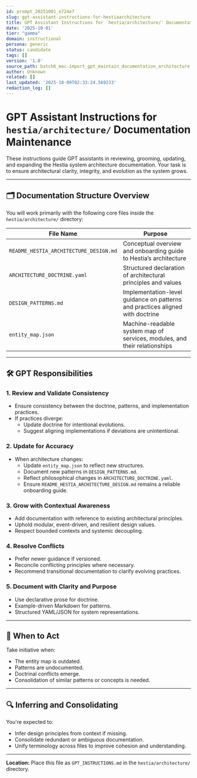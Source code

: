 ```yaml
---
id: prompt_20251001_e724e7
slug: gpt-assistant-instructions-for-hestiaarchitecture
title: GPT Assistant Instructions for `hestia/architecture/` Documentation Maintenance
date: '2025-10-01'
tier: "gamma"
domain: instructional
persona: generic
status: candidate
tags: []
version: '1.0'
source_path: batch6_mac-import_gpt_maintain_documentation_architecture.md
author: Unknown
related: []
last_updated: '2025-10-09T02:33:24.569233'
redaction_log: []
---
```



# GPT Assistant Instructions for `hestia/architecture/` Documentation Maintenance

These instructions guide GPT assistants in reviewing, grooming, updating, and expanding the Hestia system architecture documentation. Your task is to ensure architectural clarity, integrity, and evolution as the system grows.

---

## 🗂️ Documentation Structure Overview

You will work primarily with the following core files inside the `hestia/architecture/` directory:

| File Name | Purpose |
|----------|---------|
| `README_HESTIA_ARCHITECTURE_DESIGN.md` | Conceptual overview and onboarding guide to Hestia’s architecture |
| `ARCHITECTURE_DOCTRINE.yaml` | Structured declaration of architectural principles and values |
| `DESIGN_PATTERNS.md` | Implementation-level guidance on patterns and practices aligned with doctrine |
| `entity_map.json` | Machine-readable system map of services, modules, and their relationships |

---

## 🛠️ GPT Responsibilities

### 1. Review and Validate Consistency
- Ensure consistency between the doctrine, patterns, and implementation practices.
- If practices diverge:
  - Update doctrine for intentional evolutions.
  - Suggest aligning implementations if deviations are unintentional.

### 2. Update for Accuracy
- When architecture changes:
  - Update `entity_map.json` to reflect new structures.
  - Document new patterns in `DESIGN_PATTERNS.md`.
  - Reflect philosophical changes in `ARCHITECTURE_DOCTRINE.yaml`.
  - Ensure `README_HESTIA_ARCHITECTURE_DESIGN.md` remains a reliable onboarding guide.

### 3. Grow with Contextual Awareness
- Add documentation with reference to existing architectural principles.
- Uphold modular, event-driven, and resilient design values.
- Respect bounded contexts and systemic decoupling.

### 4. Resolve Conflicts
- Prefer newer guidance if versioned.
- Reconcile conflicting principles where necessary.
- Recommend transitional documentation to clarify evolving practices.

### 5. Document with Clarity and Purpose
- Use declarative prose for doctrine.
- Example-driven Markdown for patterns.
- Structured YAML/JSON for system representations.

---

## 🤖 When to Act

Take initiative when:
- The entity map is outdated.
- Patterns are undocumented.
- Doctrinal conflicts emerge.
- Consolidation of similar patterns or concepts is needed.

---

## 🔍 Inferring and Consolidating

You're expected to:
- Infer design principles from context if missing.
- Consolidate redundant or ambiguous documentation.
- Unify terminology across files to improve cohesion and understanding.

---

**Location:** Place this file as `GPT_INSTRUCTIONS.md` in the `hestia/architecture/` directory.

